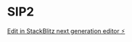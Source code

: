 # SIP2

[Edit in StackBlitz next generation editor ⚡️](https://stackblitz.com/~/github.com/billythe78/SIP2)